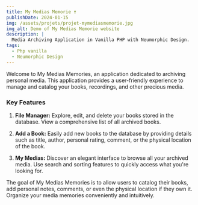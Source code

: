 ```yaml
---
title: My Medias Memorie ❣
publishDate: 2024-01-15
img: /assets/projets/projet-mymediasmemorie.jpg
img_alt: Demo of My Medias Memorie website
description: |
  Media Archiving Application in Vanilla PHP with Neumorphic Design.
tags:
  - Php vanilla
  - Neumorphic Design
---
```


Welcome to My Medias Memories, an application dedicated to archiving personal media. This application provides a user-friendly experience to manage and catalog your books, recordings, and other precious media.

### Key Features

1. **File Manager:** Explore, edit, and delete your books stored in the database. View a comprehensive list of all archived books.

2. **Add a Book:** Easily add new books to the database by providing details such as title, author, personal rating, comment, or the physical location of the book.

3. **My Medias:** Discover an elegant interface to browse all your archived media. Use search and sorting features to quickly access what you're looking for.

The goal of My Medias Memories is to allow users to catalog their books, add personal notes, comments, or even the physical location if they own it. Organize your media memories conveniently and intuitively.
